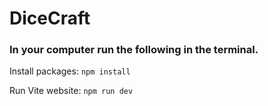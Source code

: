 # DiceCraft

### In your computer run the following in the terminal.

Install packages: ```npm install```

Run Vite website: ```npm run dev```